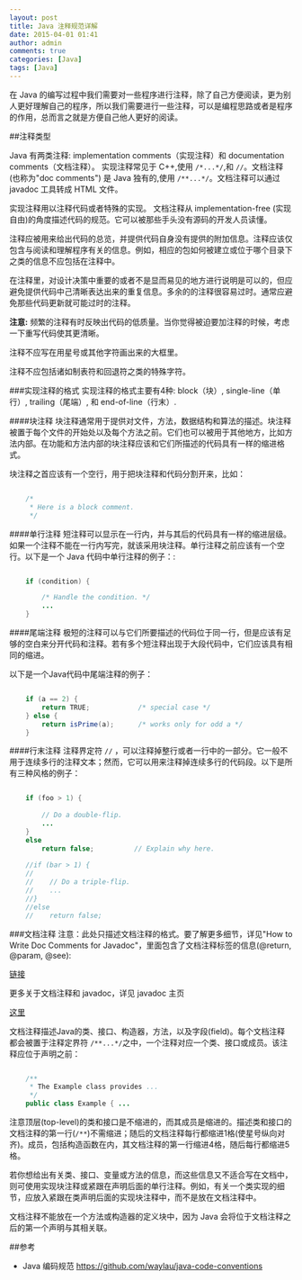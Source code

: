 ```yaml
---
layout: post
title: Java 注释规范详解
date: 2015-04-01 01:41
author: admin
comments: true
categories: [Java]
tags: [Java]
---
```


在 Java 的编写过程中我们需要对一些程序进行注释，除了自己方便阅读，更为别人更好理解自己的程序，所以我们需要进行一些注释，可以是编程思路或者是程序的作用，总而言之就是方便自己他人更好的阅读。

##注释类型

Java 有两类注释: implementation comments（实现注释）和 documentation comments（文档注释）。 实现注释常见于 C++,使用 `/*...*/`,和 `//`。文档注释 (也称为"doc comments") 是 Java 独有的,使用 `/**...*/`。文档注释可以通过 javadoc 工具转成 HTML 文件。

<!-- more -->

实现注释用以注释代码或者特殊的实现。 文档注释从 implementation-free (实现自由)的角度描述代码的规范。它可以被那些手头没有源码的开发人员读懂。

注释应被用来给出代码的总览，并提供代码自身没有提供的附加信息。注释应该仅包含与阅读和理解程序有关的信息。例如，相应的包如何被建立或位于哪个目录下之类的信息不应包括在注释中。

在注释里，对设计决策中重要的或者不是显而易见的地方进行说明是可以的，但应避免提供代码中己清晰表达出来的重复信息。多余的的注释很容易过时。通常应避免那些代码更新就可能过时的注释。

**注意:** 频繁的注释有时反映出代码的低质量。当你觉得被迫要加注释的时候，考虑一下重写代码使其更清晰。

注释不应写在用星号或其他字符画出来的大框里。

注释不应包括诸如制表符和回退符之类的特殊字符。

###实现注释的格式
实现注释的格式主要有4种: block（块）, single-line（单行）, trailing（尾端）, 和 end-of-line（行末）.

####块注释
块注释通常用于提供对文件，方法，数据结构和算法的描述。块注释被置于每个文件的开始处以及每个方法之前。它们也可以被用于其他地方，比如方法内部。在功能和方法内部的块注释应该和它们所描述的代码具有一样的缩进格式。

块注释之首应该有一个空行，用于把块注释和代码分割开来，比如：

```java

	/*
	 * Here is a block comment.
	 */

```

####单行注释
短注释可以显示在一行内，并与其后的代码具有一样的缩进层级。如果一个注释不能在一行内写完，就该采用块注释。单行注释之前应该有一个空行。以下是一个 Java 代码中单行注释的例子：:

```java

	if (condition) {

	    /* Handle the condition. */
	    ...
	}

```

####尾端注释
极短的注释可以与它们所要描述的代码位于同一行，但是应该有足够的空白来分开代码和注释。若有多个短注释出现于大段代码中，它们应该具有相同的缩进。

以下是一个Java代码中尾端注释的例子：

```java

	if (a == 2) {
	    return TRUE;            /* special case */
	} else {
	    return isPrime(a);      /* works only for odd a */
	}

```

####行末注释
注释界定符 `//` ，可以注释掉整行或者一行中的一部分。它一般不用于连续多行的注释文本；然而，它可以用来注释掉连续多行的代码段。以下是所有三种风格的例子：

```java

	if (foo > 1) {
	
	    // Do a double-flip.
	    ...
	}
	else
	    return false;          // Explain why here.
	
	//if (bar > 1) {
	//
	//    // Do a triple-flip.
	//    ...
	//}
	//else
	//    return false;

```

###文档注释
注意：此处只描述文档注释的格式。要了解更多细节，详见"How to Write Doc Comments for Javadoc"，里面包含了文档注释标签的信息(@return, @param, @see): 

[链接](http://www.oracle.com/technetwork/java/javase/documentation/index-137868.html)

更多关于文档注释和 javadoc，详见 javadoc 主页

[这里](http://www.oracle.com/technetwork/java/javase/documentation/codeconventions-141999.html#)

文档注释描述Java的类、接口、构造器，方法，以及字段(field)。每个文档注释都会被置于注释定界符 `/**...*/`之中，一个注释对应一个类、接口或成员。该注释应位于声明之前：

```java

	/**
	 * The Example class provides ...
	 */
	public class Example { ...

```

注意顶层(top-level)的类和接口是不缩进的，而其成员是缩进的。描述类和接口的文档注释的第一行(`/**`)不需缩进；随后的文档注释每行都缩进1格(使星号纵向对齐)。成员，包括构造函数在内，其文档注释的第一行缩进4格，随后每行都缩进5格。

若你想给出有关类、接口、变量或方法的信息，而这些信息又不适合写在文档中，则可使用实现块注释或紧跟在声明后面的单行注释。例如，有关一个类实现的细节，应放入紧跟在类声明后面的实现块注释中，而不是放在文档注释中。

文档注释不能放在一个方法或构造器的定义块中，因为 Java 会将位于文档注释之后的第一个声明与其相关联。


##参考

* Java 编码规范 <https://github.com/waylau/java-code-conventions> 